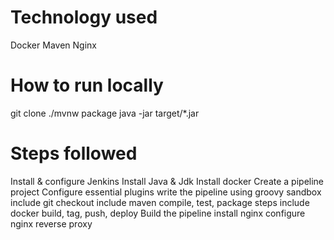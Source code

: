 

# Technology used
  Docker
  Maven
  Nginx

# How to run locally
  git clone 
  ./mvnw package
  java -jar target/*.jar

# Steps followed

  Install & configure Jenkins
  Install Java & Jdk
  Install docker
  Create a pipeline project
  Configure essential plugins 
  write the pipeline using groovy sandbox
    include git checkout
    include maven compile, test, package steps
    include docker build, tag, push, deploy
  Build the pipeline
  install nginx
  configure nginx reverse proxy
  
  
  
